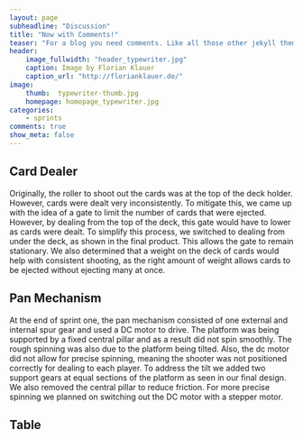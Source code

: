 ```yaml
---
layout: page
subheadline: "Discussion"
title: "Now with Comments!"
teaser: "For a blog you need comments. Like all those other jekyll themes we baked in Disqus. It's easy to set, it works and makes a static jekyll blog more dynamic."
header:
    image_fullwidth: "header_typewriter.jpg"
    caption: Image by Florian Klauer
    caption_url: "http://florianklauer.de/"
image:
    thumb:  typewriter-thumb.jpg
    homepage: homepage_typewriter.jpg
categories:
    - sprints
comments: true
show_meta: false
---
```


## Card Dealer

Originally, the roller to shoot out the cards was at the top of the deck holder. However, cards were dealt very inconsistently. To mitigate this, we came up with the idea of a gate to limit the number of cards that were ejected. However, by dealing from the top of the deck, this gate would have to lower as cards were dealt. To simplify this process, we switched to dealing from under the deck, as shown in the final product. This allows the gate to remain stationary. We also determined that a weight on the deck of cards would help with consistent shooting, as the right amount of weight allows cards to be ejected without ejecting many at once. 


## Pan Mechanism

At the end of sprint one, the pan mechanism consisted of one external and internal spur gear and used a DC motor to drive. The platform was being supported by a fixed central pillar and as a result did not spin smoothly. The rough spinning was also due to the platform being tilted. Also, the dc motor did not allow for precise spinning, meaning the shooter was not positioned correctly for dealing to each player. To address the tilt we added two support gears at equal sections of the platform as seen in our final design. We also removed the central pillar to reduce friction. For more precise spinning we planned on switching out the DC motor with a stepper motor.


## Table